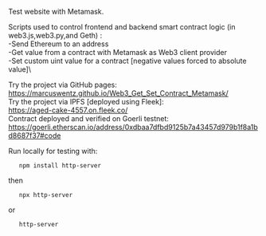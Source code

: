 Test website with Metamask.

Scripts used to control frontend and backend smart contract logic (in web3.js,web3.py,and Geth) :\
  -Send Ethereum to an address\
  -Get value from a contract with Metamask as Web3 client provider\
  -Set custom uint value for a contract [negative values forced to absolute value]\

Try the project via GitHub pages:\
  https://marcuswentz.github.io/Web3_Get_Set_Contract_Metamask/ \
  Try the project via IPFS [deployed using Fleek]:\
  https://aged-cake-4557.on.fleek.co/ \
  Contract deployed and verified on Goerli testnet: \
  https://goerli.etherscan.io/address/0xdbaa7dfbd9125b7a43457d979b1f8a1bd8687f37#code

Run locally for testing with:

       npm install http-server
then

       npx http-server
or

       http-server